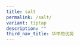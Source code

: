 ```yaml
---
title: salt
permalink: /salt/
variant: tiptap
description: ""
third_nav_title: 华中的优势
---
```

<p></p>